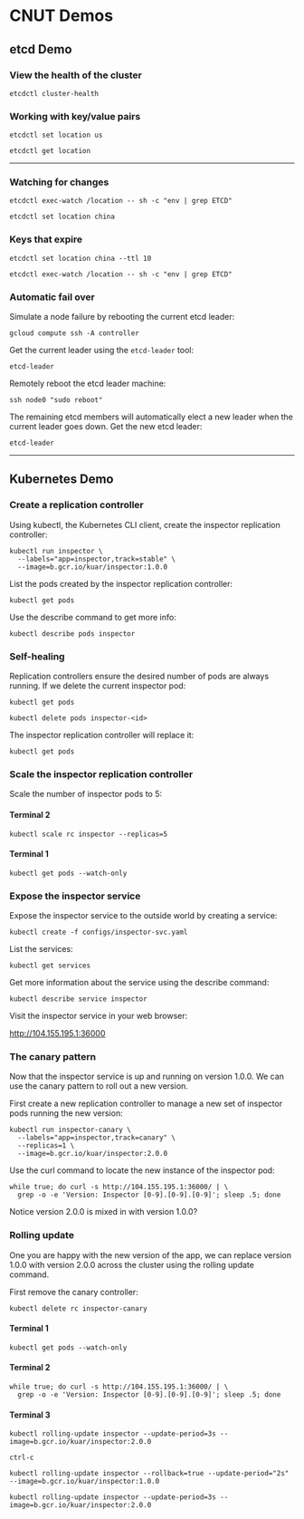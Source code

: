 # CNUT Demos

## etcd Demo

### View the health of the cluster

```
etcdctl cluster-health
```

### Working with key/value pairs

```
etcdctl set location us
```

```
etcdctl get location
```

---

### Watching for changes

```
etcdctl exec-watch /location -- sh -c "env | grep ETCD"
```

```
etcdctl set location china
```

### Keys that expire

```
etcdctl set location china --ttl 10
```

```
etcdctl exec-watch /location -- sh -c "env | grep ETCD"
```

### Automatic fail over

Simulate a node failure by rebooting the current etcd leader:

```
gcloud compute ssh -A controller
```

Get the current leader using the `etcd-leader` tool:

```
etcd-leader
```

Remotely reboot the etcd leader machine:

```
ssh node0 "sudo reboot"
```

The remaining etcd members will automatically elect a new leader when the current leader goes down.
Get the new etcd leader:

```
etcd-leader
```

---

## Kubernetes Demo

### Create a replication controller

Using kubectl, the Kubernetes CLI client, create the inspector replication controller:

```
kubectl run inspector \
  --labels="app=inspector,track=stable" \
  --image=b.gcr.io/kuar/inspector:1.0.0
```

List the pods created by the inspector replication controller:

```
kubectl get pods
```

Use the describe command to get more info:

```
kubectl describe pods inspector
```

### Self-healing

Replication controllers ensure the desired number of pods are always running.
If we delete the current inspector pod:

```
kubectl get pods
```

```
kubectl delete pods inspector-<id>
```

The inspector replication controller will replace it:

```
kubectl get pods
```

### Scale the inspector replication controller

Scale the number of inspector pods to 5:

#### Terminal 2

```
kubectl scale rc inspector --replicas=5
```

#### Terminal 1

```
kubectl get pods --watch-only
```

### Expose the inspector service

Expose the inspector service to the outside world by creating a service:

```
kubectl create -f configs/inspector-svc.yaml
```

List the services:

```
kubectl get services
```

Get more information about the service using the describe command:

```
kubectl describe service inspector
```

Visit the inspector service in your web browser:

http://104.155.195.1:36000

### The canary pattern

Now that the inspector service is up and running on version 1.0.0. We can use the canary pattern to roll out a new version.

First create a new replication controller to manage a new set of inspector pods running the new version:

```
kubectl run inspector-canary \
  --labels="app=inspector,track=canary" \
  --replicas=1 \
  --image=b.gcr.io/kuar/inspector:2.0.0
```

Use the curl command to locate the new instance of the inspector pod:

```
while true; do curl -s http://104.155.195.1:36000/ | \
  grep -o -e 'Version: Inspector [0-9].[0-9].[0-9]'; sleep .5; done
```

Notice version 2.0.0 is mixed in with version 1.0.0?

### Rolling update

One you are happy with the new version of the app, we can replace version 1.0.0 with version 2.0.0 across the cluster using the rolling update command.

First remove the canary controller:

```
kubectl delete rc inspector-canary
```

#### Terminal 1

```
kubectl get pods --watch-only
```

#### Terminal 2

```
while true; do curl -s http://104.155.195.1:36000/ | \
  grep -o -e 'Version: Inspector [0-9].[0-9].[0-9]'; sleep .5; done
```

#### Terminal 3

```
kubectl rolling-update inspector --update-period=3s --image=b.gcr.io/kuar/inspector:2.0.0
```

```
ctrl-c
```

```
kubectl rolling-update inspector --rollback=true --update-period="2s" --image=b.gcr.io/kuar/inspector:1.0.0
```

```
kubectl rolling-update inspector --update-period=3s --image=b.gcr.io/kuar/inspector:2.0.0
```
